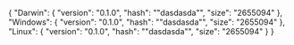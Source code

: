 {
  "Darwin": {
    "version": "0.1.0",
    "hash": "\"dasdasda\"",
    "size": "2655094"
  },
  "Windows": {
    "version": "0.1.0",
    "hash": "\"dasdasda\"",
    "size": "2655094"
  },
  "Linux": {
    "version": "0.1.0",
    "hash": "\"dasdasda\"",
    "size": "2655094"
  }
}
